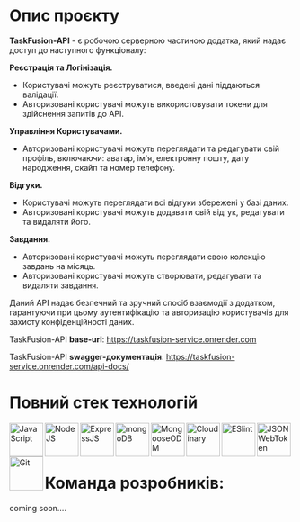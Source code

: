 # Опис проєкту
**TaskFusion-API** - є робочою серверною частиною додатка, який надає доступ до наступного функціоналу:
  
**Реєстрація та Логінізація.**
- Користувачі можуть реєструватися, введені дані піддаються валідації.
- Авторизовані користувачі можуть використовувати токени для здійснення запитів до API.

**Управління Користувачами.**
- Авторизовані користувачі можуть переглядати та редагувати свій профіль, включаючи: аватар, ім'я, електронну пошту, дату народження, скайп та номер телефону.

**Відгуки.**
- Користувачі можуть переглядати всі відгуки збережені у базі даних.
- Авторизовані користувачі можуть додавати свій відгук, редагувати та видаляти його.

**Завдання.**
- Авторизовані користувачі можуть переглядати свою колекцію завдань на місяць.
- Авторизовані користувачі можуть створювати, редагувати та видаляти завдання.

Даний API надає безпечний та зручний спосіб взаємодії з додатком, гарантуючи при цьому аутентифікацію та авторизацію користувачів для захисту конфіденційності даних.

TaskFusion-API **base-url**: https://taskfusion-service.onrender.com

TaskFusion-API **swagger-документація**: https://taskfusion-service.onrender.com/api-docs/



# Повний стек технологій
<img align="left" src="https://th.bing.com/th/id/OIP.fxMFAWgcs9ASnyZoIMeLJAHaHa?pid=ImgDet&rs=1" alt="JavaScript"  height="60">
<img align="left" src="https://th.bing.com/th/id/OIP.JzMKygYxjaVL4OWIIl7sXgHaIb?pid=ImgDet&rs=1" alt="NodeJS"  height="60">
<img align="left" src="https://upload.wikimedia.org/wikipedia/commons/6/64/Expressjs.png" alt="ExpressJS"  height="60">
<img align="left" src="https://th.bing.com/th/id/R.0e23481b805fa66eb9ff0c177ff27030?rik=00LN9yVT3nMAyw&riu=http%3a%2f%2fpluspng.com%2fimg-png%2flogo-mongodb-png-mongodb-1600.png&ehk=YwJU48GqAzZ6V3Zlafc4pyilw%2biV5XBxEO7chpNV3M8%3d&risl=&pid=ImgRaw&r=0" alt="mongoDB" height="60">
<img align="left" src="https://thecodebarbarian.com/images/mongoose5.png" alt="MongooseODM"  height="60">
<img align="left" src="https://cloudinary-marketing-res.cloudinary.com/image/upload/w_320,h_223,c_pad,b_auto:predominant,fl_preserve_transparency/v1672871595/stacked_logo_blue.jpg?_s=public-apps" alt="Cloudinary"  height="60">
<img align="left" src="https://images.credly.com/images/e6eebd0c-6a17-4c06-b172-02ca9f6beb06/eslint.png" alt="ESlint"  height="60">
<img align="left" src="https://play-lh.googleusercontent.com/3C-hB-KWoyWzZjUnRsXUPu-bqB3HUHARMLjUe9OmPoHa6dQdtJNW30VrvwQ1m7Pln3A" alt="JSONWebToken"  height="60">
<img align="left" src="https://s3.amazonaws.com/media-p.slid.es/uploads/332149/images/2620503/Git-Icon-1788C.png" alt="Git"  height="60">
<br />
<br />
<br />

# Команда розробників:
coming soon....


